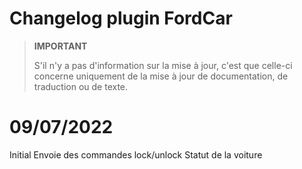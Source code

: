 # Changelog plugin FordCar

>**IMPORTANT**
>
>S'il n'y a pas d'information sur la mise à jour, c'est que celle-ci concerne uniquement de la mise à jour de documentation, de traduction ou de texte.

# 09/07/2022
Initial
Envoie des commandes lock/unlock
Statut de la voiture

